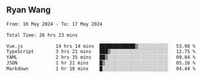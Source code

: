 ## Ryan Wang

<!--START_SECTION:waka-->

```txt
From: 10 May 2024 - To: 17 May 2024

Total Time: 26 hrs 23 mins

Vue.js            14 hrs 14 mins  █████████████▒░░░░░░░░░░░   53.98 %
TypeScript        3 hrs 21 mins   ███▒░░░░░░░░░░░░░░░░░░░░░   12.75 %
YAML              2 hrs 35 mins   ██▒░░░░░░░░░░░░░░░░░░░░░░   09.84 %
JSON              1 hr 21 mins    █▒░░░░░░░░░░░░░░░░░░░░░░░   05.16 %
Markdown          1 hr 10 mins    █░░░░░░░░░░░░░░░░░░░░░░░░   04.44 %
```

<!--END_SECTION:waka-->
